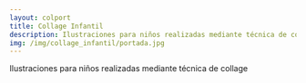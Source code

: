 ```yaml
---
layout: colport
title: Collage Infantil
description: Ilustraciones para niños realizadas mediante técnica de collage
img: /img/collage_infantil/portada.jpg
---
```


Ilustraciones para niños realizadas mediante técnica de collage

<div class="section group">
        <div class="col span_1_of_12"></div>
        <div class="col span_10_of_12">
	  <img class="image_enlarge" src="{{ site.baseurl }}/img/collage_infantil/musicos_bremen.jpg" alt=""/>
	</div>
</div>
